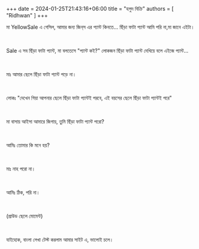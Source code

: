 +++ 
date = 2024-01-25T21:43:16+06:00
title = "হলুদ বিক্রি"
authors = [ "Ridhwan" ]
+++


মা YellowSale এ গেসিল, আমার জন্য জিন্‌স এর প্যান্ট কিনতে... ছিঁড়া ফাটা প্যান্ট আমি পরি না,মা জানে এইটা।

<br>

Sale এ সব ছিঁড়া ফাটা প্যান্ট, মা বলতেসে "প্যান্ট কই?" লোকজন ছিঁড়া ফাটা প্যান্ট দেখিয়ে বলে এইজে প্যান্ট...

<br>

মাঃ আমার ছেলে ছিঁড়া ফাটা প্যান্ট পড়ে না।

<br>

লোকঃ "দেখেন গিয়া আপনার ছেলে ছিঁড়া ফাটা প্যান্টই পরবে, এই বয়সের ছেলে ছিঁড়া ফাটা প্যান্টই পরে"

<br>

মা বাসায় আইসা আমারে জিগায়, তুমি ছিঁড়া ফাটা প্যান্ট পরো? 

<br>

আমিঃ তোমার কি মনে হয়?

<br>

মাঃ নাহ পরো না।

<br>

আমিঃ ঠিক, পরি না।

<br>

(প্রাউড ছেলে মোমেন্ট)

<br>

যাইহোক, বাংলা লেখা টেস্ট করলাম আমার সাইট এ, ভালোই চলে।

  
